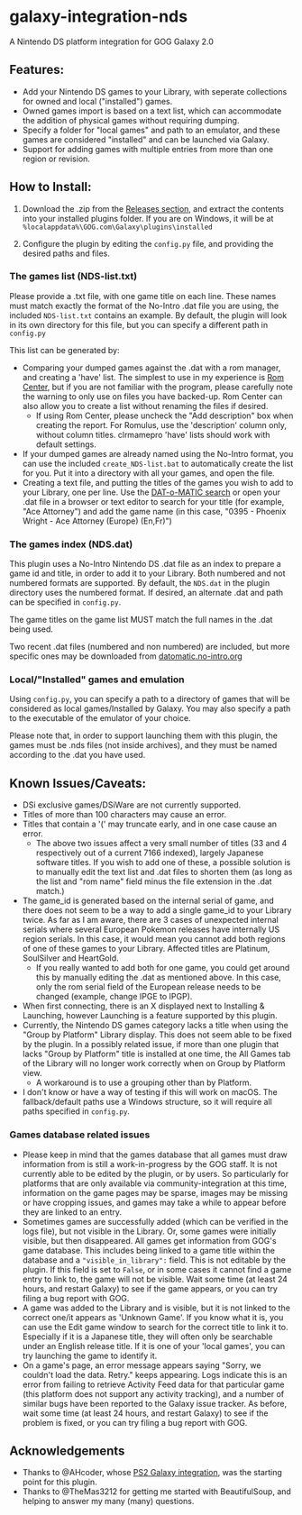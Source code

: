 # galaxy-integration-nds

A Nintendo DS platform integration for GOG Galaxy 2.0

## Features:
- Add your Nintendo DS games to your Library, with seperate collections for owned and local ("installed") games.
- Owned games import is based on a text list, which can accommodate the addition of physical games without requiring dumping.
- Specify a folder for "local games" and path to an emulator, and these games are considered "installed" and can be launched via Galaxy.
- Support for adding games with multiple entries from more than one region or revision.

## How to Install:

1) Download the .zip from the [Releases section](https://github.com/TBemme/galaxy-integration-nds/releases), and extract the contents into your installed plugins folder. If you are on Windows, it will be at `%localappdata%\GOG.com\Galaxy\plugins\installed`

2) Configure the plugin by editing the `config.py` file, and providing the desired paths and files.

### The games list (NDS-list.txt)

Please provide a .txt file, with one game title on each line. These names must match exactly the format of the No-Intro .dat file you are using, the included `NDS-list.txt` contains an example. By default, the plugin will look in its own directory for this file, but you can specify a different path in `config.py`

This list can be generated by:
- Comparing your dumped games against the .dat with a rom manager, and creating a 'have' list. The simplest to use in my experience is [Rom Center](https://www.romcenter.com/), but if you are not familiar with the program, please carefully note the warning to only use on files you have backed-up. Rom Center can also allow you to create a list without renaming the files if desired.
	- If using Rom Center, please uncheck the "Add description" box when creating the report. For Romulus, use the 'description' column only, without column titles. clrmamepro 'have' lists should work with default settings.
- If your dumped games are already named using the No-Intro format, you can use the included `create_NDS-list.bat` to automatically create the list for you. Put it into a directory with all your games, and open the file.
- Creating a text file, and putting the titles of the games you wish to add to your Library, one per line. Use the [DAT-o-MATIC search](https://datomatic.no-intro.org/?page=search) or open your .dat file in a browser or text editor to search for your title (for example, "Ace Attorney") and add the game name (in this case, "0395 - Phoenix Wright - Ace Attorney (Europe) (En,Fr)")

### The games index (NDS.dat)

This plugin uses a No-Intro Nintendo DS .dat file as an index to prepare a game id and title, in order to add it to your Library. Both numbered and not numbered formats are supported. By default, the `NDS.dat` in the plugin directory uses the numbered format. If desired, an alternate .dat and path can be specified in `config.py`.

The game titles on the game list MUST match the full names in the .dat being used.

Two recent .dat files (numbered and non numbered) are included, but more specific ones may be downloaded from [datomatic.no-intro.org](https://datomatic.no-intro.org)

### Local/"Installed" games and emulation

Using `config.py`, you can specify a path to a directory of games that will be considered as local games/Installed by Galaxy. You may also specify a path to the executable of the emulator of your choice.

Please note that, in order to support launching them with this plugin, the games must be .nds files (not inside archives), and they must be named according to the .dat you have used.

## Known Issues/Caveats:
- DSi exclusive games/DSiWare are not currently supported.
- Titles of more than 100 characters may cause an error.
- Titles that contain a '(' may truncate early, and in one case cause an error.
	- The above two issues affect a very small number of titles (33 and 4 respectively out of a current 7166 indexed), largely Japanese software titles. If you wish to add one of these, a possible solution is to manually edit the text list and .dat files to shorten them (as long as the list and "rom name" field minus the file extension in the .dat match.)
- The game_id is generated based on the internal serial of game, and there does not seem to be a way to add a single game_id to your Library twice. As far as I am aware, there are 3 cases of unexpected internal serials where several European Pokemon releases have internally US region serials. In this case, it would mean you cannot add both regions of one of these games to your Library. Affected titles are Platinum, SoulSilver and HeartGold.
	- If you really wanted to add both for one game, you could get around this by manually editing the .dat as mentioned above. In this case, only the rom serial field of the European release needs to be changed (example, change IPGE to IPGP).
- When first connecting, there is an X displayed next to Installing & Launching, however Launching is a feature supported by this plugin.
- Currently, the Nintendo DS games category lacks a title when using the "Group by Platform" Library display. This does not seem able to be fixed by the plugin. In a possibly related issue, if more than one plugin that lacks "Group by Platform" title is installed at one time, the All Games tab of the Library will no longer work correctly when on Group by Platform view.
	- A workaround is to use a grouping other than by Platform.
- I don't know or have a way of testing if this will work on macOS. The fallback/default paths use a Windows structure, so it will require all paths specified in `config.py`.

### Games database related issues
- Please keep in mind that the games database that all games must draw information from is still a work-in-progress by the GOG staff. It is not currently able to be edited by the plugin, or by users. So particularly for platforms that are only available via community-integration at this time, information on the game pages may be sparse, images may be missing or have cropping issues, and games may take a while to appear before they are linked to an entry.
- Sometimes games are successfully added (which can be verified in the logs file), but not visible in the Library. Or, some games were initially visible, but then disappeared. All games get information from GOG's game database. This includes being linked to a game title within the database and a `"visible_in_library":` field. This is not editable by the plugin. If this field is set to `False`, or in some cases it cannot find a game entry to link to, the game will not be visible. Wait some time (at least 24 hours, and restart Galaxy) to see if the game appears, or you can try filing a bug report with GOG.
- A game was added to the Library and is visible, but it is not linked to the correct one/it appears as 'Unknown Game'. If you know what it is, you can use the Edit game window to search for the correct title to link it to. Especially if it is a Japanese title, they will often only be searchable under an English release title. If it is one of your 'local games', you can try launching the game to identify it.
- On a game's page, an error message appears saying "Sorry, we couldn't load the data. Retry." keeps appearing. Logs indicate this is an error from failing to retrieve Activity Feed data for that particular game (this platform does not support any activity tracking), and a number of similar bugs have been reported to the Galaxy issue tracker. As before, wait some time (at least 24 hours, and restart Galaxy) to see if the problem is fixed, or you can try filing a bug report with GOG.

## Acknowledgements

- Thanks to @AHcoder, whose [PS2 Galaxy integration](https://github.com/AHCoder/galaxy-integration-ps2), was the starting point for this plugin.
- Thanks to @TheMas3212 for getting me started with BeautifulSoup, and helping to answer my many (many) questions.
